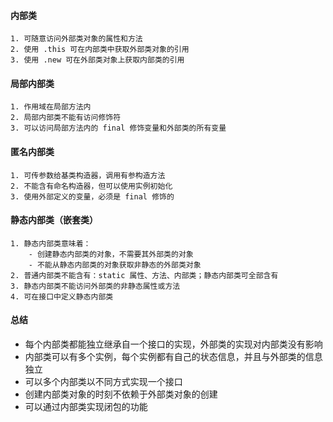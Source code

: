 #### 内部类
    1. 可随意访问外部类对象的属性和方法
    2. 使用 .this 可在内部类中获取外部类对象的引用
    3. 使用 .new 可在外部类对象上获取内部类的引用
#### 局部内部类
    1. 作用域在局部方法内
    2. 局部内部类不能有访问修饰符
    3. 可以访问局部方法内的 final 修饰变量和外部类的所有变量
#### 匿名内部类
    1. 可传参数给基类构造器，调用有参构造方法
    2. 不能含有命名构造器，但可以使用实例初始化
    3. 使用外部定义的变量，必须是 final 修饰的
#### 静态内部类（嵌套类）
    1. 静态内部类意味着：
        - 创建静态内部类的对象，不需要其外部类的对象
        - 不能从静态内部类的对象获取非静态的外部类对象
    2. 普通内部类不能含有：static 属性、方法、内部类；静态内部类可全部含有
    3. 静态内部类不能访问外部类的非静态属性或方法
    4. 可在接口中定义静态内部类
#### 总结
- 每个内部类都能独立继承自一个接口的实现，外部类的实现对内部类没有影响
- 内部类可以有多个实例，每个实例都有自己的状态信息，并且与外部类的信息独立
- 可以多个内部类以不同方式实现一个接口
- 创建内部类对象的时刻不依赖于外部类对象的创建
- 可以通过内部类实现闭包的功能